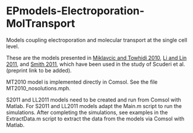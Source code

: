 # EPmodels-Electroporation-MolTransport
Models coupling electroporation and molecular transport at the single cell level. 

These are the models presented in [Miklavcic and Towhidi 2010](https://doi.org/10.2478/v10019-010-0002-3), [Li and Lin 2011](https://doi.org/10.1016/j.bioelechem.2011.04.006), and [Smith 2011](https://dspace.mit.edu/handle/1721.1/63085), which have been used in the study of Scuderi et al. (preprint link to be added). 

MT2010 model is implemented directly in Comsol. See the file MT2010_nosolutions.mph. 

S2011 and LL2011  models need to be created and run from Comsol with Matlab. 
For S2011 and LL2011 models adapt the Main.m script to run the simulations. 
After completing the simulations, see examples in the ExtractData.m script to extract the data from the models via Comsol with Matlab. 
